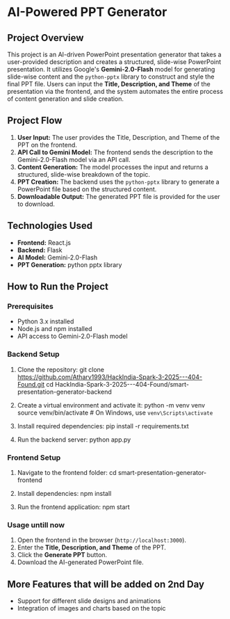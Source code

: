 # AI-Powered PPT Generator

## Project Overview
This project is an AI-driven PowerPoint presentation generator that takes a user-provided description and creates a structured, slide-wise PowerPoint presentation. It utilizes Google's **Gemini-2.0-Flash** model for generating slide-wise content and the `python-pptx` library to construct and style the final PPT file. Users can input the **Title, Description, and Theme** of the presentation via the frontend, and the system automates the entire process of content generation and slide creation.

## Project Flow
1. **User Input:** The user provides the Title, Description, and Theme of the PPT on the frontend.
2. **API Call to Gemini Model:** The frontend sends the description to the Gemini-2.0-Flash model via an API call.
3. **Content Generation:** The model processes the input and returns a structured, slide-wise breakdown of the topic.
4. **PPT Creation:** The backend uses the `python-pptx` library to generate a PowerPoint file based on the structured content.
5. **Downloadable Output:** The generated PPT file is provided for the user to download.

## Technologies Used
- **Frontend:** React.js
- **Backend:** Flask
- **AI Model:** Gemini-2.0-Flash
- **PPT Generation:** python pptx library

## How to Run the Project
### Prerequisites
- Python 3.x installed
- Node.js and npm installed
- API access to Gemini-2.0-Flash model

### Backend Setup
1. Clone the repository:
   git clone https://github.com/Atharv1993/HackIndia-Spark-3-2025---404-Found.git
   cd HackIndia-Spark-3-2025---404-Found/smart-presentation-generator-backend

2. Create a virtual environment and activate it:
   python -m venv venv
   source venv/bin/activate  # On Windows, use `venv\Scripts\activate`

3. Install required dependencies:
   pip install -r requirements.txt

4. Run the backend server:
   python app.py

### Frontend Setup
1. Navigate to the frontend folder:
   cd smart-presentation-generator-frontend

2. Install dependencies:
   npm install

3. Run the frontend application:
   npm start

### Usage untill now 
1. Open the frontend in the browser (`http://localhost:3000`).
2. Enter the **Title, Description, and Theme** of the PPT.
3. Click the **Generate PPT** button.
4. Download the AI-generated PowerPoint file.

## More Features that will be added on 2nd Day
- Support for different slide designs and animations
- Integration of images and charts based on the topic

